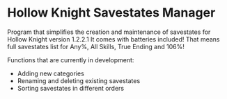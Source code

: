 # Hollow Knight Savestates Manager
Program that simplifies the creation and maintenance of savestates for Hollow Knight version 1.2.2.1
It comes with batteries included! That means full savestates list for Any%, All Skills, True Ending and 106%!

Functions that are currently in development:
- Adding new categories
- Renaming and deleting existing savestates
- Sorting savestates in different orders
